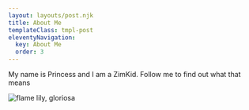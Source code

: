 ```yaml
---
layout: layouts/post.njk
title: About Me
templateClass: tmpl-post
eleventyNavigation:
  key: About Me
  order: 3
---
```


My name is Princess and I am a ZimKid. Follow me to find out what that means

<section class="container">
<img src="file:///Users/princessiza/Documents/GitHub/SSG-eleventy-demo/flame-lily-5771502_1920.jpg" alt="flame lily, gloriosa"> </img>
</section>
